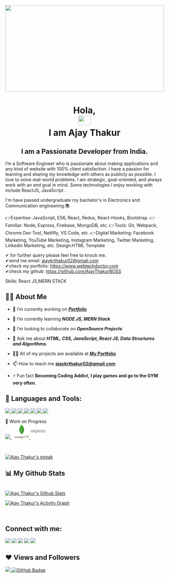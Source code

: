 

<!--
**AjayThakurBOSS/AjayThakurBOSS** is a ✨ _special_ ✨ repository because its `README.md` (this file) appears on your GitHub profile.
-->
<a href="#" style="border-radius: 10px;"><img width="100%" height="275px"  src="https://i.imgur.com/gcytT6S.png" /></a>

<h1 align="center">Hola, <br/> <img width="40px" height="30px" src="https://raw.githubusercontent.com/MartinHeinz/MartinHeinz/master/wave.gif" > <br/> I am Ajay Thakur</h1>
<h2 align="center" >I am a Passionate Developer from India.</h2>

I’m a Software Engineer who is passionate about making applications and any kind of website with 100% client satisfaction. I have a passion for learning and sharing my knowledge with others as publicly as possible. I love to solve real-world problems. I am strategic, goal-oriented, and always work with an end goal in mind. Some technologies I enjoy working with include ReactJS, JavaScript .

I'm have passed undergraduate my bachelor's in Electronics and Communication engineering.📚

👉Expertise: JavaScript, ES6, React, Redux, React-Hooks, Bootstrap. 👉Familiar: Node, Express, Firebase, MongoDB, etc. 
👉Tools: Git, Webpack, Chrome Dev Tool, Netlifly, VS Code, etc. 👉Digital Marketing: Facebook Marketing, YouTube Marketing, Instagram Marketing, Twitter Marketing, Linkedin Marketing, etc. Design:HTML Template 


✔ for further query please feel free to knock me. <br>
✔send me email:  ajaykrthakur02@gmail.com<br>
✔check my portfolio:  https://www.webtechdoctor.com<br>
✔check my github:  https://github.com/AjayThakurBOSS

Skills: React JS,MERN STACK

## 🙋‍♂️ About Me

- 🔭 I’m currently working on ***[Portfolio](https://webtechdoctor.com)***

- 🌱 I’m currently learning ***NODE JS, MERN Stack***

- 👯 I’m looking to collaborate on ***OpenSource Projects***

- 💬 Ask me about ***HTML, CSS, JavaScript, React JS, Data Structures and Algorithms.***

- 👨‍💻 All of my projects are available at **[My Portfolio](https://webtechdoctor.com)**

- 📫 How to reach me **ajaykrthakur02@gmail.com**

- ⚡ Fun fact **Becoming Coding Addict, I play games and go to the GYM very often.**

## 🚀 Languages and Tools:

<p align="left"> 
    <a href="https://www.w3.org/html/" target="_blank"> <img src="https://img.icons8.com/color/48/000000/html-5.png"/> </a> 
    <a href="https://www.w3schools.com/css/" target="_blank"> <img src="https://img.icons8.com/color/48/000000/css3.png"/> </a> 
    <a href="https://getbootstrap.com" target="_blank"> <img src="https://img.icons8.com/color/48/000000/bootstrap.png"/> </a> 
    <a href="https://developer.mozilla.org/en-US/docs/Web/JavaScript" target="_blank"> <img src="https://img.icons8.com/color/48/000000/javascript.png"/> </a> 
    <a href="https://reactjs.org/" target="_blank"> <img src="https://img.icons8.com/color/48/000000/react-native.png"/> </a>
    <a href="https://git-scm.com/" target="_blank"> <img src="https://img.icons8.com/color/48/000000/git.png"/> </a>     
    <a href="https://redux.js.org" target="_blank"> <img src="https://img.icons8.com/color/48/000000/redux.png"/> </a>
 </p>
 
 <p align="left"> 
  🌱 Work on Progress
  <br/>
    <a style="padding-right:8px;" href="https://nodejs.org" target="_blank"> <img src="https://img.icons8.com/color/48/000000/nodejs.png"/> </a> 
    <a href="https://www.mongodb.com/" target="_blank"> <img src="https://raw.githubusercontent.com/devicons/devicon/master/icons/mongodb/mongodb-original-wordmark.svg" alt="mongodb" width="48" height="48"/> </a> 
    <a href="https://expressjs.com" target="_blank"> <img src="https://raw.githubusercontent.com/devicons/devicon/master/icons/express/express-original-wordmark.svg" alt="express" width="48" height="48"/> </a>
</p>


<br/>

<p>
    <a href="https://github.com/AjayThakurBOSS/github-readme-streak-stats">
        <img title="🔥 Get streak stats for your profile at git.io/streak-stats" alt="Ajay Thakur's streak" src="https://github-readme-streak-stats.herokuapp.com/?user=AjayThakurBOSS&theme=black-ice&hide_border=true&stroke=0000&background=060A0CD0"/>
    </a>
</p>

## 📊 My Github Stats

  <br/>
    <a href="https://github.com/AjayThakurBOSS/github-readme-stats"><img alt="Ajay Thakur's Github Stats" src="https://github-readme-stats.vercel.app/api?username=AjayThakurBOSS&show_icons=true&count_private=true&theme=react&hide_border=true&bg_color=0D1117" /></a>
    
<!--   <a href="https://github.com/AjayThakurBOSS/github-readme-stats"><img alt="Ajay Thakur's Top Languages" src="https://github-readme-stats.vercel.app/api/top-langs/?username=AjayThakurBOSS&langs_count=8&count_private=true&layout=compact&theme=react&hide_border=true&bg_color=0D1117" /></a> -->
  <br/>
<!--   <b>Note:</b> Top languages is only a metric of the languages my public code consists of and doesn't reflect experience or skill level. -->


<a href="https://github.com/AjayThakurBOSS/github-readme-activity-graph"><img alt="Ajay Thakur's Activity Graph" src="https://activity-graph.herokuapp.com/graph?username=AjayThakurBOSS&bg_color=0D1117&color=5BCDEC&line=5BCDEC&point=FFFFFF&hide_border=true" /></a>

<br/>

## Connect with me:
<p align="center">

<a href = "#"><img src="https://img.icons8.com/fluent/48/000000/linkedin.png"/></a>
<a href = "#"><img src="https://img.icons8.com/fluent/48/000000/twitter.png"/></a>
<a href = "#"><img src="https://img.icons8.com/color/48/000000/facebook.png"/></a>
<a href = "#"><img src="https://img.icons8.com/fluent/48/000000/instagram-new.png"/></a>
<a href = "#"><img src="https://img.icons8.com/color/48/000000/youtube-play.png"/></a>

</p>

## ❤ Views and Followers
<a href="https://github.com/Meghna-DAS/github-profile-views-counter">
    <img src="https://komarev.com/ghpvc/?username=AjayThakurBOSS">
</a>
<a href="https://github.com/AjayThakurBOSS?tab=followers"><img src="https://img.shields.io/github/followers/AjayThakurBOSS?label=Followers&style=social" alt="GitHub Badge"></a>
